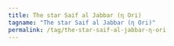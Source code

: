 ```yaml
---
title: The star Saif al Jabbar (η Ori)
tagname: "The star Saif al Jabbar (η Ori)"
permalink: /tag/the-star-saif-al-jabbar-η-ori
---
```

